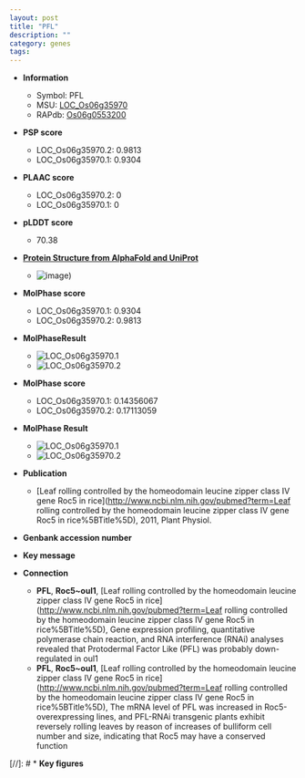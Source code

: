 ```yaml
---
layout: post
title: "PFL"
description: ""
category: genes
tags: 
---
```


* **Information**  
    + Symbol: PFL  
    + MSU: [LOC_Os06g35970](http://rice.plantbiology.msu.edu/cgi-bin/ORF_infopage.cgi?orf=LOC_Os06g35970)  
    + RAPdb: [Os06g0553200](http://rapdb.dna.affrc.go.jp/viewer/gbrowse_details/irgsp1?name=Os06g0553200)  

* **PSP score**  
    + LOC_Os06g35970.2: 0.9813 
    + LOC_Os06g35970.1: 0.9304 

* **PLAAC score**  
    + LOC_Os06g35970.2: 0 
    + LOC_Os06g35970.1: 0 

* **pLDDT score**
    + 70.38

* **[Protein Structure from AlphaFold and UniProt](https://www.uniprot.org/uniprotkb/Q5Z9D5/entry#structure)**
    + ![image](https://ricepsp.github.io/images/Q5/AF-Q5Z9D5-F1.png))

* **MolPhase score**
    + LOC_Os06g35970.1: 0.9304
    + LOC_Os06g35970.2: 0.9813

* **MolPhaseResult**
    + ![LOC_Os06g35970.1](https://ricepsp.github.io/pictures/LOC_Os06g/LOC_Os06g35970.1.png)
    + ![LOC_Os06g35970.2](https://ricepsp.github.io/pictures/LOC_Os06g/LOC_Os06g35970.2.png)

* **MolPhase score**
    + LOC_Os06g35970.1: 0.14356067
    + LOC_Os06g35970.2: 0.17113059

* **MolPhase Result**
    + ![LOC_Os06g35970.1](https://304243504.github.io/Pictures/LOC_Os06g/LOC_Os06g35970.1.png)
    + ![LOC_Os06g35970.2](https://304243504.github.io/Pictures/LOC_Os06g/LOC_Os06g35970.2.png)

* **Publication**  
    + [Leaf rolling controlled by the homeodomain leucine zipper class IV gene Roc5 in rice](http://www.ncbi.nlm.nih.gov/pubmed?term=Leaf rolling controlled by the homeodomain leucine zipper class IV gene Roc5 in rice%5BTitle%5D), 2011, Plant Physiol.

* **Genbank accession number**  

* **Key message**  

* **Connection**  
    + __PFL__, __Roc5~oul1__, [Leaf rolling controlled by the homeodomain leucine zipper class IV gene Roc5 in rice](http://www.ncbi.nlm.nih.gov/pubmed?term=Leaf rolling controlled by the homeodomain leucine zipper class IV gene Roc5 in rice%5BTitle%5D), Gene expression profiling, quantitative polymerase chain reaction, and RNA interference (RNAi) analyses revealed that Protodermal Factor Like (PFL) was probably down-regulated in oul1
    + __PFL__, __Roc5~oul1__, [Leaf rolling controlled by the homeodomain leucine zipper class IV gene Roc5 in rice](http://www.ncbi.nlm.nih.gov/pubmed?term=Leaf rolling controlled by the homeodomain leucine zipper class IV gene Roc5 in rice%5BTitle%5D), The mRNA level of PFL was increased in Roc5-overexpressing lines, and PFL-RNAi transgenic plants exhibit reversely rolling leaves by reason of increases of bulliform cell number and size, indicating that Roc5 may have a conserved function

[//]: # * **Key figures**  


